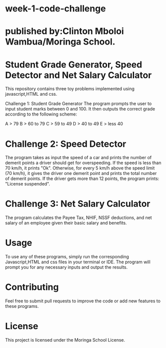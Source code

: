 # week-1-code-challenge
# published by:Clinton Mboloi Wambua/Moringa School.

# Student Grade Generator, Speed Detector and Net Salary Calculator
This repository contains three toy problems implemented using javascript,HTML and css.

Challenge 1: Student Grade Generator
The program prompts the user to input student marks between 0 and 100. It then outputs the correct grade according to the following scheme:

A > 79
B > 60 to 79
C > 59 to 49
D > 40 to 49
E > less 40
# Challenge 2: Speed Detector
The program takes as input the speed of a car and prints the number of demerit points a driver should get for overspeeding. If the speed is less than 70 km/h, it prints "Ok". Otherwise, for every 5 km/h above the speed limit (70 km/h), it gives the driver one demerit point and prints the total number of demerit points. If the driver gets more than 12 points, the program prints: "License suspended".

# Challenge 3: Net Salary Calculator
The program calculates the Payee Tax, NHIF, NSSF deductions, and net salary of an employee given their basic salary and benefits.

# Usage
To use any of these programs, simply run the corresponding Javascript,HTML and css files in your terminal or IDE. The program will prompt you for any necessary inputs and output the results.

# Contributing
Feel free to submit pull requests to improve the code or add new features to these programs.

# License
This project is licensed under the Moringa School License.



